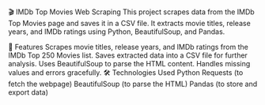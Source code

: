 🎬 IMDb Top Movies Web Scraping
This project scrapes data from the IMDb Top Movies page and saves it in a CSV file. It extracts movie titles, release years, and IMDb ratings using Python, BeautifulSoup, and Pandas.

📌 Features
Scrapes movie titles, release years, and IMDb ratings from the IMDb Top 250 Movies list.
Saves extracted data into a CSV file for further analysis.
Uses BeautifulSoup to parse the HTML content.
Handles missing values and errors gracefully.
🛠 Technologies Used
Python
Requests (to fetch the webpage)
BeautifulSoup (to parse the HTML)
Pandas (to store and export data)

